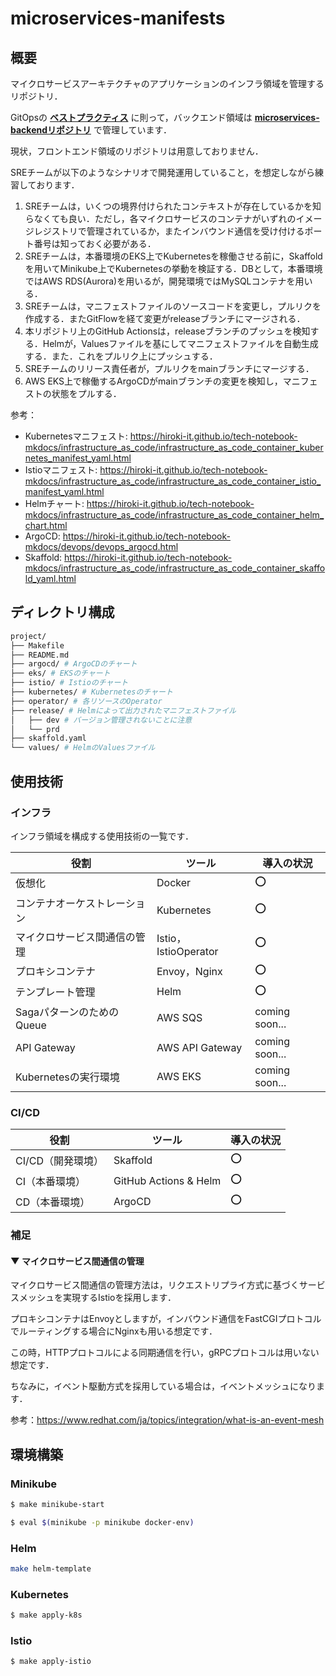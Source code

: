 # microservices-manifests

## 概要

マイクロサービスアーキテクチャのアプリケーションのインフラ領域を管理するリポジトリ．

GitOpsの **[ベストプラクティス](https://blog.argoproj.io/5-gitops-best-practices-d95cb0cbe9ff)** に則って，バックエンド領域は **[microservices-backendリポジトリ](https://github.com/hiroki-it/microservices-backend)** で管理しています．

現状，フロントエンド領域のリポジトリは用意しておりません．

SREチームが以下のようなシナリオで開発運用していること，を想定しながら練習しております．

1. SREチームは，いくつの境界付けられたコンテキストが存在しているかを知らなくても良い．ただし，各マイクロサービスのコンテナがいずれのイメージレジストリで管理されているか，またインバウンド通信を受け付けるポート番号は知っておく必要がある．
2. SREチームは，本番環境のEKS上でKubernetesを稼働させる前に，Skaffoldを用いてMinikube上でKubernetesの挙動を検証する．DBとして，本番環境ではAWS RDS(Aurora)を用いるが，開発環境ではMySQLコンテナを用いる．
3. SREチームは，マニフェストファイルのソースコードを変更し，プルリクを作成する．またGitFlowを経て変更がreleaseブランチにマージされる．
4. 本リポジトリ上のGitHub Actionsは，releaseブランチのプッシュを検知する．Helmが，Valuesファイルを基にしてマニフェストファイルを自動生成する．また．これをプルリク上にプッシュする．
5. SREチームのリリース責任者が，プルリクをmainブランチにマージする．
6. AWS EKS上で稼働するArgoCDがmainブランチの変更を検知し，マニフェストの状態をプルする．

参考：

- Kubernetesマニフェスト: https://hiroki-it.github.io/tech-notebook-mkdocs/infrastructure_as_code/infrastructure_as_code_container_kubernetes_manifest_yaml.html
- Istioマニフェスト: https://hiroki-it.github.io/tech-notebook-mkdocs/infrastructure_as_code/infrastructure_as_code_container_istio_manifest_yaml.html
- Helmチャート: https://hiroki-it.github.io/tech-notebook-mkdocs/infrastructure_as_code/infrastructure_as_code_container_helm_chart.html
- ArgoCD: https://hiroki-it.github.io/tech-notebook-mkdocs/devops/devops_argocd.html
- Skaffold: https://hiroki-it.github.io/tech-notebook-mkdocs/infrastructure_as_code/infrastructure_as_code_container_skaffold_yaml.html

## ディレクトリ構成

```bash
project/
├── Makefile
├── README.md
├── argocd/ # ArgoCDのチャート
├── eks/ # EKSのチャート
├── istio/ # Istioのチャート
├── kubernetes/ # Kubernetesのチャート
├── operator/ # 各リソースのOperator
├── release/ # Helmによって出力されたマニフェストファイル
│   ├── dev # バージョン管理されないことに注意
│   └── prd
├── skaffold.yaml
└── values/ # HelmのValuesファイル
```

## 使用技術

### インフラ

インフラ領域を構成する使用技術の一覧です．

| 役割                | ツール                 | 導入の状況          |
|-------------------|---------------------|----------------|
| 仮想化               | Docker              | ⭕              |
| コンテナオーケストレーション    | Kubernetes          | ⭕              |
| マイクロサービス間通信の管理    | Istio，IstioOperator | ⭕              |
| プロキシコンテナ          | Envoy，Nginx         | ⭕              |
| テンプレート管理          | Helm                | ⭕              |
| SagaパターンのためのQueue | AWS SQS             | coming soon... |
| API Gateway       | AWS API Gateway     | coming soon... |
| Kubernetesの実行環境   | AWS EKS             | coming soon... |

### CI/CD

| 役割          | ツール                   | 導入の状況 |
|-------------|-----------------------|-------|
| CI/CD（開発環境） | Skaffold              | ⭕     |
| CI（本番環境）    | GitHub Actions & Helm | ⭕     |
| CD（本番環境）    | ArgoCD                | ⭕     |


### 補足

#### ▼ マイクロサービス間通信の管理

マイクロサービス間通信の管理方法は，リクエストリプライ方式に基づくサービスメッシュを実現するIstioを採用します．

プロキシコンテナはEnvoyとしますが，インバウンド通信をFastCGIプロトコルでルーティングする場合にNginxも用いる想定です．

この時，HTTPプロトコルによる同期通信を行い，gRPCプロトコルは用いない想定です．

ちなみに，イベント駆動方式を採用している場合は，イベントメッシュになります．

参考：https://www.redhat.com/ja/topics/integration/what-is-an-event-mesh

## 環境構築

### Minikube

```bash
$ make minikube-start

$ eval $(minikube -p minikube docker-env)
```

### Helm

```bash
make helm-template
````

### Kubernetes

```bash
$ make apply-k8s
```

### Istio

```bash
$ make apply-istio
```
